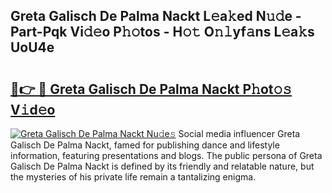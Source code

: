 ## Greta Galisch De Palma Nackt L𝚎a𝚔ed N𝚞𝚍e - Part-Pqk Vi𝚍𝚎o P𝚑𝚘tos - H𝚘𝚝 O𝚗𝚕yf𝚊ns L𝚎a𝚔s UoU4e

# <h2><a href="http://kf6evh0.oniu.top/?m=Greta+Galisch+De+Palma+Nackt">🔗👉 🔴 Greta Galisch De Palma Nackt P𝚑ot𝚘𝚜 V𝚒d𝚎o</a></h2>

[![Greta Galisch De Palma Nackt Nu𝚍e𝚜](https://i.imgur.com/0qMVB7G.gif)](http://kf6evh0.oniu.top/?m=Greta+Galisch+De+Palma+Nackt)
Social media influencer Greta Galisch De Palma Nackt, famed for publishing dance and lifestyle information, featuring presentations and blogs. The public persona of Greta Galisch De Palma Nackt is defined by its friendly and relatable nature, but the mysteries of his private life remain a tantalizing enigma.  
